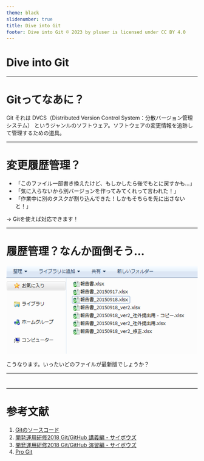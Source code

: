 ```yaml
---
theme: black
slidenumber: true
title: Dive into Git
footer: Dive into Git © 2023 by pluser is licensed under CC BY 4.0 
---
```


# Dive into Git

---

# Gitってなあに？
Git それは DVCS（Distributed Version Control System：分散バージョン管理システム） というジャンルのソフトウェア。ソフトウェアの変更情報を追跡して管理するための道具。

---

# 変更履歴管理？
- 「このファイル一部書き換えたけど、もしかしたら後でもとに戻すかも…」
- 「気に入らないから別バージョンを作ってみてくれって言われた！」
- 「作業中に別のタスクが割り込んできた！しかもそちらを先に出さないと！」

→ Gitを使えば対応できます！

---

# 履歴管理？なんか面倒そう…

![VCSを使わないと](./no_control_version.png)

こうなります。いったいどのファイルが最新版でしょうか？

---

# 

---

# 参考文献
1. [Gitのソースコード](https://github.com/git/git)
1. [開発運用研修2018 Git/GitHub 講義編 - サイボウズ](https://speakerdeck.com/cybozuinsideout/2018-05a-git-and-github-lecture)
1. [開発運用研修2018 Git/GitHub 演習編 - サイボウズ](https://speakerdeck.com/cybozuinsideout/2018-05b-git-and-github-exercise)
1. [Pro Git](https://git-scm.com/book/ja/v2)